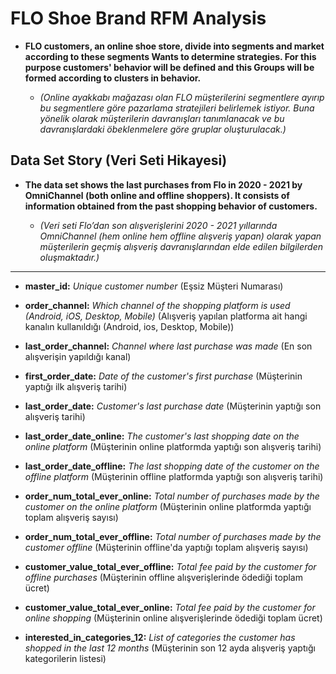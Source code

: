 # FLO Shoe Brand RFM Analysis

- **FLO customers, an online shoe store, divide into segments and market according to these segments Wants to determine strategies. For this purpose customers' behavior will be defined and this Groups will be formed according to clusters in behavior.**

    - *(Online ayakkabı mağazası olan FLO müşterilerini segmentlere ayırıp bu segmentlere göre pazarlama stratejileri belirlemek istiyor. Buna yönelik olarak müşterilerin davranışları tanımlanacak ve bu davranışlardaki öbeklenmelere göre gruplar oluşturulacak.)*
 

## Data Set Story (Veri Seti Hikayesi)

- **The data set shows the last purchases from Flo in 2020 - 2021 by OmniChannel (both online and offline shoppers). It consists of information obtained from the past shopping behavior of customers.**

    - *(Veri seti Flo’dan son alışverişlerini 2020 - 2021 yıllarında OmniChannel (hem online hem offline alışveriş yapan) olarak yapan müşterilerin geçmiş alışveriş davranışlarından elde edilen bilgilerden oluşmaktadır.)*
---
- **master_id:** *Unique customer number* (Eşsiz Müşteri Numarası)

- **order_channel:** *Which channel of the shopping platform is used (Android, iOS, Desktop, Mobile)* (Alışveriş yapılan platforma ait hangi kanalın kullanıldığı (Android, ios, Desktop, Mobile))

- **last_order_channel:** *Channel where last purchase was made* (En son alışverişin yapıldığı kanal)

- **first_order_date:** *Date of the customer's first purchase* (Müşterinin yaptığı ilk alışveriş tarihi)

- **last_order_date:** *Customer's last purchase date* (Müşterinin yaptığı son alışveriş tarihi)

- **last_order_date_online:** *The customer's last shopping date on the online platform* (Müşterinin online platformda yaptığı son alışveriş tarihi)

- **last_order_date_offline:** *The last shopping date of the customer on the offline platform* (Müşterinin offline platformda yaptığı son alışveriş tarihi)

- **order_num_total_ever_online:** *Total number of purchases made by the customer on the online platform* (Müşterinin online platformda yaptığı toplam alışveriş sayısı)

- **order_num_total_ever_offline:** *Total number of purchases made by the customer offline* (Müşterinin offline'da yaptığı toplam alışveriş sayısı)

- **customer_value_total_ever_offline:** *Total fee paid by the customer for offline purchases* (Müşterinin offline alışverişlerinde ödediği toplam ücret)

- **customer_value_total_ever_online:** *Total fee paid by the customer for online shopping* (Müşterinin online alışverişlerinde ödediği toplam ücret)

- **interested_in_categories_12:** *List of categories the customer has shopped in the last 12 months* (Müşterinin son 12 ayda alışveriş yaptığı kategorilerin listesi)

